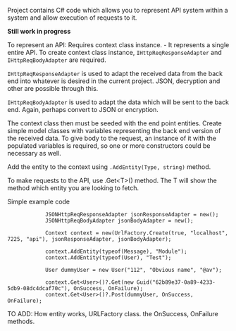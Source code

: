 Project contains C# code which allows you to represent API system within a system and allow execution of requests to it.

**Still work in progress**

To represent an API:
Requires context class instance. - It represents a single entire API.
To create context class instance, `IHttpReqResponseAdapter` and `IHttpReqBodyAdapter` are required. 

`IHttpReqResponseAdapter` is used to adapt the received data from the back end into whatever is desired in the current project. JSON, decryption and other are possible through this.

`IHttpReqBodyAdapter` is used to adapt the data which will be sent to the back end. Again, perhaps convert to JSON or encryption.

The context class then must be seeded with the end point entities. Create simple model classes with variables representing the back end version of the received data. To give body to the request, an instance of it with the populated variables is required, so one or more constructors could be necessary as well.

Add the entity to the context using `.AddEntity(Type, string)` method.

To make requests to the API, use .Get\<T>() method. The T will show the method which entity you are looking to fetch.

Simple example code

```
            JSONHttpReqResponseAdapter jsonResponseAdapter = new();
            JSONHttpReqBodyAdapter jsonBodyAdapter = new();

            Context context = new(UrlFactory.Create(true, "localhost", 7225, "api"), jsonResponseAdapter, jsonBodyAdapter);

            context.AddEntity(typeof(Message), "Module"); 
            context.AddEntity(typeof(User), "Test");

            User dummyUser = new User("112", "Obvious name", "@av");

            context.Get<User>()?.Get(new Guid("62b89e37-0a89-4233-5db9-08dc4dcaf70c"), OnSuccess, OnFailure);
            context.Get<User>()?.Post(dummyUser, OnSuccess, OnFailure);
```

TO ADD: How entity works, URLFactory class. the OnSuccess, OnFailure methods.
